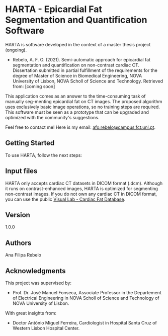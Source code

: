 # HARTA - Epicardial Fat Segmentation and Quantification Software
HARTA is software developed in the context of a master thesis project (ongoing).
- Rebelo, A. F. O. (2021). Semi-automatic approach for epicardial fat segmentation and quantification on non-contrast cardiac CT. Dissertation submitted in partial fulfillment of the requirements for the degree of Master of Science in Biomedical Engineering, NOVA University of Lisbon, NOVA Scholl of Science and Technology. Retrieved from: [coming soon]

This application comes as an answer to the time-consuming task of manually seg-menting epicardial fat on CT images. The proposed algorithm uses exclusively basic image operations, so no training steps are required. This software must be seen as a prototype that can be upgraded and optimized with the community's suggestions.

Feel free to contact me! Here is my email: afo.rebelo@campus.fct.unl.pt.

## Getting Started
To use HARTA, follow the next steps:


## Input files
HARTA only accepts cardiac CT datasets in DICOM format (.dcm). Although it runs on contrast-enhanced images, HARTA is optimized for segmenting non-contrast images.
If you do not own any cardiac CT in DICOM format, you can use the public [Visual Lab - Cardiac Fat Database](https://visual.ic.uff.br/en/cardio/ctfat/).

## Version
1.0.0

## Authors
Ana Filipa Rebelo
 
## Acknowledgments 
This project was supervised by:
- Prof. Dr. José Manuel Fonseca, Associate Professor in the Departement of  Electrical Engineering in NOVA Scholl of Science and Technology of NOVA University of Lisbon.

With great insights from:
- Doctor António Miguel Ferreira, Cardiologist in Hospital Santa Cruz of Western Lisbon Hospital Center.

